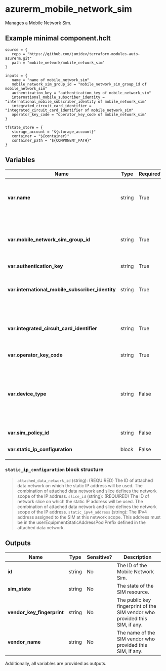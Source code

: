 # azurerm_mobile_network_sim

Manages a Mobile Network Sim.

## Example minimal component.hclt

```hcl
source = {
   repo = "https://github.com/jumidev/terraform-modules-auto-azurerm.git" 
   path = "mobile_network/mobile_network_sim" 
}

inputs = {
   name = "name of mobile_network_sim" 
   mobile_network_sim_group_id = "mobile_network_sim_group_id of mobile_network_sim" 
   authentication_key = "authentication_key of mobile_network_sim" 
   international_mobile_subscriber_identity = "international_mobile_subscriber_identity of mobile_network_sim" 
   integrated_circuit_card_identifier = "integrated_circuit_card_identifier of mobile_network_sim" 
   operator_key_code = "operator_key_code of mobile_network_sim" 
}

tfstate_store = {
   storage_account = "${storage_account}" 
   container = "${container}" 
   container_path = "${COMPONENT_PATH}" 
}

```

## Variables

| Name | Type | Required? |  Description |
| ---- | ---- | --------- |  ----------- |
| **var.name** | string | True | The name which should be used for this Mobile Network Sim. Changing this forces a new Mobile Network Sim to be created. | 
| **var.mobile_network_sim_group_id** | string | True | The ID of the Mobile Network which the Mobile Network Sim belongs to. Changing this forces a new Mobile Network Sim to be created. | 
| **var.authentication_key** | string | True | The Ki value for the SIM. | 
| **var.international_mobile_subscriber_identity** | string | True | The international mobile subscriber identity (IMSI) for the SIM. Changing this forces a new Mobile Network Sim to be created. | 
| **var.integrated_circuit_card_identifier** | string | True | The integrated circuit card ID (ICCID) for the SIM. Changing this forces a new Mobile Network Sim to be created. | 
| **var.operator_key_code** | string | True | The Opc value for the SIM. | 
| **var.device_type** | string | False | An optional free-form text field that can be used to record the device type this SIM is associated with, for example `Video camera`. The Azure portal allows SIMs to be grouped and filtered based on this value. | 
| **var.sim_policy_id** | string | False | The ID of SIM policy used by this SIM. | 
| **var.static_ip_configuration** | block | False | A `static_ip_configuration` block. | 

### `static_ip_configuration` block structure

> `attached_data_network_id` (string): (REQUIRED) The ID of attached data network on which the static IP address will be used. The combination of attached data network and slice defines the network scope of the IP address.
> `slice_id` (string): (REQUIRED) The ID of network slice on which the static IP address will be used. The combination of attached data network and slice defines the network scope of the IP address.
> `static_ipv4_address` (string): The IPv4 address assigned to the SIM at this network scope. This address must be in the userEquipmentStaticAddressPoolPrefix defined in the attached data network.



## Outputs

| Name | Type | Sensitive? | Description |
| ---- | ---- | --------- | --------- |
| **id** | string | No  | The ID of the Mobile Network Sim. | 
| **sim_state** | string | No  | The state of the SIM resource. | 
| **vendor_key_fingerprint** | string | No  | The public key fingerprint of the SIM vendor who provided this SIM, if any. | 
| **vendor_name** | string | No  | The name of the SIM vendor who provided this SIM, if any. | 

Additionally, all variables are provided as outputs.
